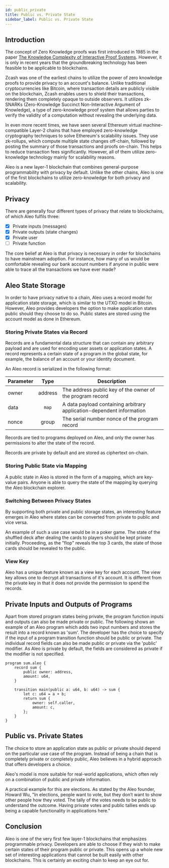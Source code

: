 ```yaml
---
id: public_private 
title: Public vs. Private State
sidebar_label: Public vs. Private State
---
```


## Introduction
<!-- markdown-link-check-disable -->
The concept of Zero Knowledge proofs was first introduced in 1985 in the paper [The Knowledge Complexity of Interactive Proof Systems](https://epubs.siam.org/doi/10.1137/0218012?utm_source=the+new+stack&utm_medium=referral&utm_content=inline-mention&utm_campaign=tns+platform). However, it is only in recent years that the groundbreaking technology has been feasible to be applicable to blockchains. 
<!-- markdown-link-check-enable -->


Zcash was one of the earliest chains to utilize the power of zero knowledge proofs to provide privacy to an account's balance. Unlike traditional cryptocurrencies like Bitcoin, where transaction details are publicly visible on the blockchain, Zcash enables users to shield their transactions, rendering them completely opaque to outside observers. It utilizes zk-SNARKs (Zero-Knowledge Succinct Non-Interactive Argument of Knowledge), a type of zero-knowledge proof system that allows parties to verify the validity of a computation without revealing the underlying data. 

In even more recent times, we have seen several Ethereum virtual machine-compatible Layer-2 chains that have employed zero-knowledge cryptography techniques to solve Ethereum's scalability issues. They use zk-rollups, which compute multiple state changes off-chain, followed by posting the summary of those transactions and proofs on-chain. This helps to reduce transaction fees significantly. However, all of them utilize zero-knowledge technology mainly for scalability reasons.

Aleo is a new layer-1 blockchain that combines general-purpose programmability with privacy by default. Unlike the other chains, Aleo is one of the first blockchains to utilize zero-knowledge for both privacy and scalability. 


## Privacy
There are generally four different types of privacy that relate to blockchains, of which Aleo fulfils three:
- [x] Private inputs (messages)
- [x] Private outputs (state changes)
- [x] Private user
- [ ] Private function 

The core belief at Aleo is that privacy is necessary in order for blockchains to have mainstream adoption. For instance, how many of us would be comfortable revealing our bank account numbers if anyone in public were able to trace all the transactions we have ever made? 

## Aleo State Storage 
In order to have privacy native to a chain, Aleo uses a record model for application state storage, which is similar to the UTXO model in Bitcoin. However, Aleo provides developers the option to make application states public should they choose to do so. Public states are stored using the account model as done in Ethereum. 

### Storing Private States via Record
Records are a fundamental data structure that can contain any arbitrary payload and are used for encoding user assets or application states. A record represents a certain state of a program in the global state, for example, the balance of an account or your identity document. 


An Aleo record is serialized in the following format:

| Parameter  |             Type             | Description                                                                                         |
|------------|:----------------------------:|-----------------------------------------------------------------------------------------------------|
|     owner    |            address           |                      The address public key of the owner of the program record                      |
|    data    |    `map`   | A data payload containing arbitrary application-dependent information                               |
|    nonce   |             group            |                            The serial number nonce of the program record                            |

Records are tied to programs deployed on Aleo, and only the owner has permissions to alter the state of the record.

Records are private by default and are stored as ciphertext on-chain.

### Storing Public State via Mapping

A public state in Aleo is stored in the form of a mapping, which are key-value pairs. Anyone is able to query the state of the mapping by querying the Aleo blockchain explorer.

### Switching Between Privacy States
By supporting both private and public storage states, an interesting feature emerges in Aleo where states can be converted from private to public and vice versa.

An example of such a use case would be in a poker game. The state of the shuffled deck after dealing the cards to players should be kept private initially. Proceeding, as the "flop" reveals the top 3 cards, the state of those cards should be revealed to the public.

### View Key
Aleo has a unique feature known as a view key for each account. The view key allows one to decrypt all transactions of it's account. It is different from the private key in that it does not provide the permission to spend the records.

## Private Inputs and Outputs of Programs
Apart from stored program states being private, the program function inputs and outputs can also be made private or public. The following shows an example of an Aleo program which adds two input numbers and stores the result into a record known as 'sum'. The developer has the choice to specify if the input of a program transition function should be public or private. The individual record fields can also be made public or private via the 'public' modifier. As Aleo is private by default, the fields are considered as private if the modifier is not specified.

<!-- ```
function foo:
    input r0 as field.public;
    input r1 as field.private;
    add r0 r1 into r2;
    output r2 as field.private;
``` -->

```
program sum.aleo {
    record sum {
        public owner: address,
        amount: u64,
    }

    transition main(public a: u64, b: u64) -> sum {
        let c: u64 = a + b;
        return sum {
            owner: self.caller,
            amount: c,
        };
    }
}
```
## Public vs. Private States

The choice to store an application state as public or private should depend on the particular use case of the program. Instead of being a chain that is completely private or completely public, Aleo believes in a hybrid approach that offers developers a choice. 

Aleo's model is more suitable for real-world applications, which often rely on a combination of public and private information.

A practical example for this are elections. As stated by the Aleo founder, Howard Wu, "In elections, people want to vote, but they don’t want to show other people how they voted. The tally of the votes needs to be public to understand the outcome. Having private votes and public tallies ends up being a capable functionality in applications here."


## Conclusion
Aleo is one of the very first few layer-1 blockchains that emphasizes programmable privacy. Developers are able to choose if they wish to make certain states of their program public or private. This opens up a whole new set of interesting applications that cannot be built easily with other blockchains. This is certainly an exciting chain to keep an eye out for.
